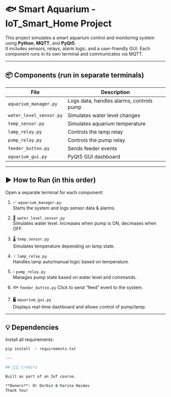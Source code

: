 # 🐟 Smart Aquarium - IoT_Smart_Home Project

This project simulates a smart aquarium control and monitoring system using **Python**, **MQTT**, and **PyQt5**.  
It includes sensors, relays, alarm logic, and a user-friendly GUI. Each component runs in its own terminal and communicates via MQTT.

---

## 📦 Components (run in separate terminals)

| File                      | Description                                  |
|---------------------------|----------------------------------------------|
| `aquarium_manager.py`     | Logs data, handles alarms, controls pump     |
| `water_level_sensor.py`   | Simulates water level changes                |
| `temp_sensor.py`          | Simulates aquarium temperature               |
| `lamp_relay.py`           | Controls the lamp relay                      |
| `pump_relay.py`           | Controls the pump relay                      |
| `feeder_button.py`        | Sends feeder events                          |
| `aquarium_gui.py`         | PyQt5 GUI dashboard                          |

---

## ▶️ How to Run (in this order)

Open a separate terminal for each component:

1. ✅ `aquarium_manager.py`  
   Starts the system and logs sensor data & alarms.

2. 🌊 `water_level_sensor.py`  
   Simulates water level. Increases when pump is ON, decreases when OFF.

3. 🌡️ `temp_sensor.py`  
   Simulates temperature depending on lamp state.

4. 💡 `lamp_relay.py`  
   Handles lamp auto/manual logic based on temperature.

5. 💧 `pump_relay.py`  
   Manages pump state based on water level and commands.

6. 🐟 `feeder_button.py`
   Click to send “feed” event to the system.

7. 🖥️ `aquarium_gui.py`  
   Displays real-time dashboard and allows control of pump/lamp.

---

## 💡 Dependencies

Install all requirements:

```bash
pip install -r requirements.txt

---

## 👩🏻‍💻 Credits

Built as part of an IoT course.

**Owners**: Or Dorbin & Karina Haimov
Thank You!

